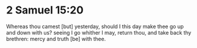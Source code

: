 # 2 Samuel 15:20

Whereas thou camest [but] yesterday, should I this day make thee go up and down with us? seeing I go whither I may, return thou, and take back thy brethren: mercy and truth [be] with thee.